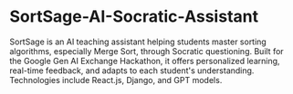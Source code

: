 # SortSage-AI-Socratic-Assistant
SortSage is an AI teaching assistant helping students master sorting algorithms, especially Merge Sort, through Socratic questioning. Built for the Google Gen AI Exchange Hackathon, it offers personalized learning, real-time feedback, and adapts to each student's understanding. Technologies include React.js, Django, and GPT models.
